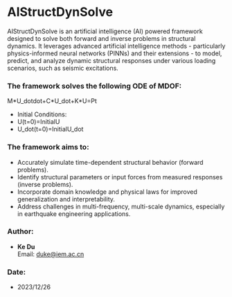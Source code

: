 <meta http-equiv="Content-Type" content="text/html; charset=utf-8">

# AIStructDynSolve

AIStructDynSolve is an artificial intelligence (AI) powered framework designed to solve both forward and inverse problems in structural dynamics. 
It leverages advanced artificial intelligence methods - particularly physics-informed neural networks (PINNs) and their extensions - to model, predict, and analyze dynamic structural responses under various loading scenarios, such as seismic excitations.

### The framework solves the following ODE of MDOF:

M\*U_dotdot+C\*U_dot+K*U=Pt

- Initial Conditions:
- U(t=0)=InitialU
- U_dot(t=0)=InitialU_dot

### The framework aims to:
- Accurately simulate time-dependent structural behavior (forward problems).
- Identify structural parameters or input forces from measured responses (inverse problems).
- Incorporate domain knowledge and physical laws for improved generalization and interpretability.
- Address challenges in multi-frequency, multi-scale dynamics, especially in earthquake engineering applications.

### Author:
- **Ke Du**  
  Email: duke@iem.ac.cn

### Date:
- 2023/12/26

